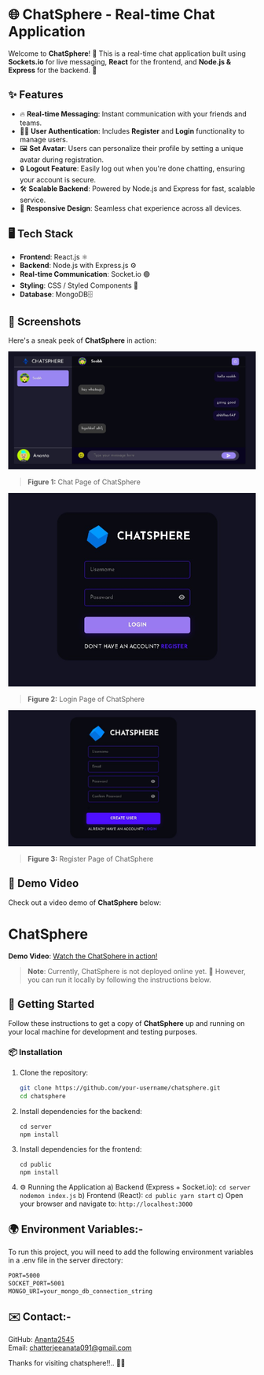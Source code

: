 # 🌐 ChatSphere - Real-time Chat Application

Welcome to **ChatSphere**! 🎉 This is a real-time chat application built using **Sockets.io** for live messaging, **React** for the frontend, and **Node.js & Express** for the backend. 🚀

## ✨ Features

- 🔥 **Real-time Messaging**: Instant communication with your friends and teams.
- 🧑‍💻 **User Authentication**: Includes **Register** and **Login** functionality to manage users.
- 🖼️ **Set Avatar**: Users can personalize their profile by setting a unique avatar during registration.
- 🔒 **Logout Feature**: Easily log out when you're done chatting, ensuring your account is secure.
- 🛠️ **Scalable Backend**: Powered by Node.js and Express for fast, scalable service.
- 📱 **Responsive Design**: Seamless chat experience across all devices.

## 🖥️ Tech Stack

- **Frontend**: React.js ⚛️
- **Backend**: Node.js with Express.js ⚙️
- **Real-time Communication**: Socket.io 🟢
- **Styling**: CSS / Styled Components 🎨
- **Database**: MongoDB🗄️

## 📸 Screenshots

Here's a sneak peek of **ChatSphere** in action:

![ChatSphere Chat Page](chat.jpeg) <!-- Replace with the actual path to the image -->
> **Figure 1:** Chat Page of ChatSphere

![ChatSphere login Page](login.jpeg) <!-- Replace with the actual path to the image -->
> **Figure 2:** Login Page of ChatSphere

![ChatSphere register Page](register.jpeg) <!-- Replace with the actual path to the image -->
> **Figure 3:** Register Page of ChatSphere


## 🎥 Demo Video

Check out a video demo of **ChatSphere** below:

# ChatSphere

**Demo Video**: [Watch the ChatSphere in action!](chatsphere.mp4)


> **Note**: Currently, ChatSphere is not deployed online yet. 🚧 However, you can run it locally by following the instructions below.

## 🚀 Getting Started

Follow these instructions to get a copy of **ChatSphere** up and running on your local machine for development and testing purposes.

### 📦 Installation

1. Clone the repository:

   ```bash
   git clone https://github.com/your-username/chatsphere.git
   cd chatsphere
   ```
2. Install dependencies for the backend:
   ```
   cd server
   npm install
   ```
3. Install dependencies for the frontend:
   ```
   cd public
   npm install
   ```
4. ⚙️ Running the Application
  a) Backend (Express + Socket.io):
         ```
         cd server
         nodemon index.js
         ```
  b) Frontend (React):
         ```
         cd public
         yarn start
         ```
  c) Open your browser and navigate to:
         ```
         http://localhost:3000
         ```

## 🌍 Environment Variables:-
To run this project, you will need to add the following environment variables in a .env file in the server directory:
```
PORT=5000
SOCKET_PORT=5001
MONGO_URI=your_mongo_db_connection_string

```

## ✉️ Contact:-

GitHub: [Ananta2545](https://github.com/Ananta2545)<br/>
Email: chatterjeeanata091@gmail.com

Thanks for visiting chatsphere!!.. 🥰🥰


  



